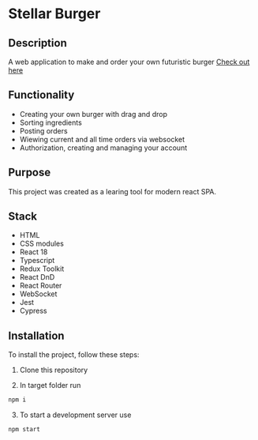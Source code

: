 # Stellar Burger

## Description

A web application to make and order your own futuristic burger
[Check out here](https://vite-stellar-burger.vercel.app/)

## Functionality

- Creating your own burger with drag and drop
- Sorting ingredients
- Posting orders
- Wiewing current and all time orders via websocket
- Authorization, creating and managing your account 
  
## Purpose

This project was created as a learing tool for modern react SPA.

## Stack

- HTML
- CSS modules
- React 18
- Typescript
- Redux Toolkit
- React DnD
- React Router
- WebSocket
- Jest
- Cypress


## Installation

To install the project, follow these steps:

1. Clone this repository

2. In target folder run

```bash
npm i
```

3. To start a development server use

```bash
npm start
```
